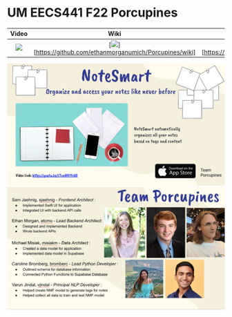 # UM EECS441 F22 Porcupines

| Video  |  Wiki |  Trello  |
|:-----:|:-----:|:--------:|
|[<img src="https://eecs441.eecs.umich.edu/img/admin/video.png">][video_page]|[<img src="https://eecs441.eecs.umich.edu/img/admin/wiki.png">][https://github.com/ethanmorganumich/Porcupines/wiki]|[<img src="https://eecs441.eecs.umich.edu/img/admin/trello.png">][https://trello.com/b/DRWdFlf2/porcupines]|

![Elevator Pitch](https://github.com/ethanmorganumich/Porcupines/blob/main/images/TitleSlideNoteSmart.png) <!-- MUST be placed in user-images.githubusercontent.com -->
![Team](https://github.com/ethanmorganumich/Porcupines/blob/main/images/TeamRosterNoteSmart.png)

[video_page]: https://youtu.be/sample
[wiki_page]: https://github.com/member/team/wiki
[agile_page]: https://trello.com/b/sample/general
